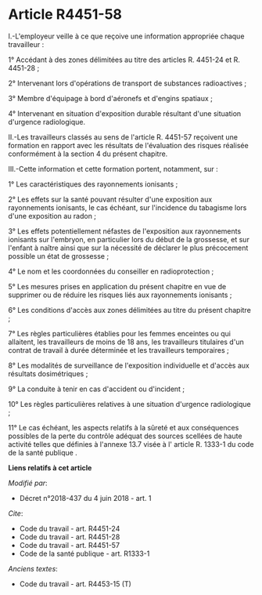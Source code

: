 # Article R4451-58

I.-L'employeur veille à ce que reçoive une information appropriée chaque travailleur : 

1° Accédant à des zones délimitées au titre des articles R. 4451-24 et R. 4451-28 ; 

2° Intervenant lors d'opérations de transport de substances radioactives ; 

3° Membre d'équipage à bord d'aéronefs et d'engins spatiaux ; 

4° Intervenant en situation d'exposition durable résultant d'une situation d'urgence radiologique. 

II.-Les travailleurs classés au sens de l'article R. 4451-57 reçoivent une formation en rapport avec les résultats de
l'évaluation des risques réalisée conformément à la section 4 du présent chapitre. 

III.-Cette information et cette formation portent, notamment, sur : 

1° Les caractéristiques des rayonnements ionisants ; 

2° Les effets sur la santé pouvant résulter d'une exposition aux rayonnements ionisants, le cas échéant, sur l'incidence du
tabagisme lors d'une exposition au radon ; 

3° Les effets potentiellement néfastes de l'exposition aux rayonnements ionisants sur l'embryon, en particulier lors du début
de la grossesse, et sur l'enfant à naître ainsi que sur la nécessité de déclarer le plus précocement possible un état de
grossesse ; 

4° Le nom et les coordonnées du conseiller en radioprotection ; 

5° Les mesures prises en application du présent chapitre en vue de supprimer ou de réduire les risques liés aux rayonnements
ionisants ; 

6° Les conditions d'accès aux zones délimitées au titre du présent chapitre ; 

7° Les règles particulières établies pour les femmes enceintes ou qui allaitent, les travailleurs de moins de 18 ans, les
travailleurs titulaires d'un contrat de travail à durée déterminée et les travailleurs temporaires ; 

8° Les modalités de surveillance de l'exposition individuelle et d'accès aux résultats dosimétriques ; 

9° La conduite à tenir en cas d'accident ou d'incident ; 

10° Les règles particulières relatives à une situation d'urgence radiologique ; 

11° Le cas échéant, les aspects relatifs à la sûreté et aux conséquences possibles de la perte du contrôle adéquat des
sources scellées de haute activité telles que définies à l'annexe 13.7 visée à l' article R. 1333-1 du code de la santé
publique .

**Liens relatifs à cet article**

_Modifié par_:

  - Décret n°2018-437 du 4 juin 2018 - art. 1

_Cite_:

  - Code du travail - art. R4451-24
  - Code du travail - art. R4451-28
  - Code du travail - art. R4451-57
  - Code de la santé publique - art. R1333-1

_Anciens textes_:

  - Code du travail - art. R4453-15 (T)
